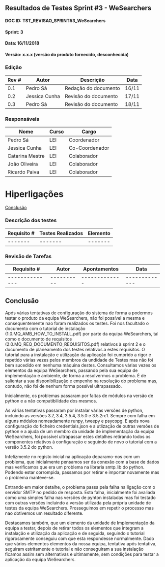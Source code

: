 ## Resultados de Testes Sprint #3 - WeSearchers

#### DOC ID: TST_REVISAO_SPRINT#3_WeSearchers

#### Sprint: 3

#### Data: 16/11/2018

#### Versão: x.x.x (versão do produto fornecido, desconhecida)

### Edição

| Rev # | Autor         | Descrição            | Data  |
| ----- | ------------- | -------------------- | ----- |
| 0.1   | Pedro Sá      | Redação do documento | 16/11 |
| 0.2   | Jessica Cunha | Revisão do documento | 17/11 |
| 0.3   | Pedro Sá      | Revisão do documento | 18/11 |

### Responsáveis

| Nome            | Curso | Cargo          |
| --------------- | ----- | -------------- |
| Pedro Sá        | LEI   | Coordenador    |
| Jessica Cunha   | LEI   | Co-Coordenador |
| Catarina Mestre | LEI   | Colaborador    |
| João Oliveira   | LEI   | Colaborador    |
| Ricardo Paiva   | LEI   | Colaborador    |

# Hiperligações

[Conclusão](conclusão)

### Descrição dos testes

| Requisito # | Testes Realizados | Elemento |
| ----------- | ----------------- | -------- |
| -------     | -------           | -------  |

### Revisão de Tarefas

| Requisito #    | Autor      | Apontamentos  | Data          |
| -------------- | ---------- | ------------- | ------------- |
| -------------- | ---------- | ------------- | ------------- |

## Conclusão

Após várias tentativas de configuração do sistema de forma a podermos testar o produto da equipa WeSearchers, não foi possível a mesma e consequentemente nao foram realizados os testes.
Foi nos facultado o documento com o tutorial de instalação (1.0.MQ_AMB_HOW_TO_INSTALL.pdf) por parte da equipa WeSearchers, tal como o documento de requisitos (2.0.MQ_REQ_DOCUMENTO_REQUISITOS.pdf) relativos à sprint 2 e o documento de planeamento dos testes relativos a estes requisitos.
O tutorial para a instalação e utilização da aplicação foi cumprido a rigor e repetido várias vezes pelos membros da undidade de Testes mas não foi bem sucedido em nenhuma máquina destes.
Consultamos várias vezes os elementos da equipa WeSearchers, passando pela sua equipa de implementação e ambiente, de forma a resolvermos o problema. É de salientar a sua disponibilização e empenho na resolução do problema mas, contudo, não foi de nenhum forma possível ultrapassado.

Inicialmente, os problemas passaram por faltas de módulos na versão de python e a não compatibilidade dos mesmos. 

As várias tentativas passaram por instalar várias versões de python, incluindo as versões 3.7, 3.4, 3.5.4, 3.5.0 e 3.5.2rc1. Sempre com falha em alguns módulos nomeadamente runpy, tweepy e psycopg. E após nova configuração do ficheiro credentials.json e a utlização de outras versões de python e a ajuda de um membro da unidade de implementação da equipa WeSearchers, foi possível ultrapassar estes detalhes retirando todos os componentes relativos à configuração e seguindo de novo o tutorial com a versão 3.5.2 do python. 

Infelizmente no registo inicial na aplicação deparamo-nos com um problema, que inicialmente pensamos ser da conexão com a base de dados mas verificamos que era um problema na libraria smtp.lib do python. Podendo estar corrompida, passamos por retirar e importar novamente mas o problema manteve-se.

Entrando em maior detalhe, o problema passa pela falha na ligação com o servidor SMTP no pedido de resposta. Esta falha, inicialmente foi avaliada como uma simples falha nas versões de pyhton instaladas mas foi testado com outras versões incluindo a versão utilizada pela própria unidade de testes da equipa WeSearchers. Prosseguimos em repetir o processo mas nao obtivemos um resultado diferente.

Destacamos também, que um elemento da unidade de Implementação da equipa a testar, depois de retirar todos os elementos que integram a instalação e utilização da aplicação e de seguida, seguindo o tutorial rigorosamente conseguiu com que esta respondesse normalmente. Dado que vários elementos elementos da nossa equipa, tentativa após tentativa, seguiram estritamente o tutorial e não conseguiram a sua instalação ficamos assim sem alternativas e ultimamente, sem condições para testar a aplicação da equipa WeSearchers.

